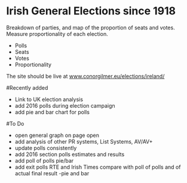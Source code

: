 # Irish General Elections since 1918

Breakdown of parties, and map of the proportion of seats and votes. Measure proportionality of each election.

+ Polls
+ Seats
+ Votes
+ Proportionality

The site should be live at www.conorgilmer.eu/elections/ireland/

#Recently added
+ Link to UK election analysis
+ add 2016 polls during election campaign
+ add pie and bar chart for polls

#To Do
+ open general graph on page open
+ add analysis of other PR systems, List Systems, AV/AV+
+ update polls consistently
+ add 2016 section polls estimates and results
+ add poll of polls pie/bar
+ add exit polls RTE and Irish Times compare with poll of polls and of actual final result -pie and bar
